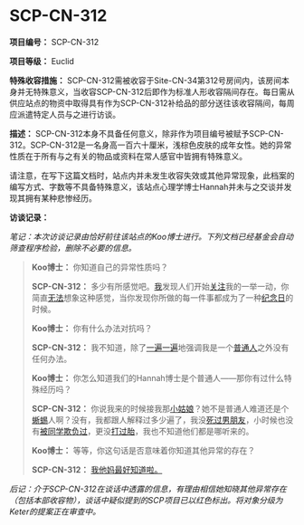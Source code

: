 # SCP-CN-312

**项目编号：** SCP-CN-312

**项目等级：** Euclid

**特殊收容措施：** SCP-CN-312需被收容于Site-CN-34第312号房间内，该房间本身并无特殊意义，当收容SCP-CN-312后即作为标准人形收容隔间存在。每日需从供应站点的物资中取得具有作为SCP-CN-312补给品的部分送往该收容隔间，每周应派遣特定人员与之进行访谈。

**描述：** SCP-CN-312本身不具备任何意义，除非作为项目编号被赋予SCP-CN-312。SCP-CN-312是一名身高一百六十厘米，浅棕色皮肤的成年女性。她的异常性质在于所有与之有关的物品或资料在常人感官中皆拥有特殊意义。

请注意，在写下这篇文档时，站点内并未发生收容失效或其他异常现象，此档案的编写方式、字数等不具备特殊意义，该站点心理学博士Hannah并未与之交谈并发现其拥有某种悲惨经历。

**访谈记录：** 

*笔记：本次访谈记录由恰好前往该站点的Koo博士进行。下列文档已经基金会自动筛查程序检验，删除不必要的信息。* 


> **Koo博士：** 你知道自己的异常性质吗？
> 
> **SCP-CN-312：** 多少有所感觉吧。<a shape='rect' href='/scp-426'>&#25105;</a>发现人们开始<a shape='rect' href='/scp-173'>&#20851;&#27880;</a>我的一举一动，你简直<a shape='rect' href='/scp-055'>&#26080;&#27861;</a>想象这种感觉，当你发现你所做的每一件事都成为了一种<a shape='rect' href='/scp-3722'>&#32426;&#24565;&#26085;</a>的时候。
> 
> **Koo博士：** 你有什么办法对抗吗？
> 
> **SCP-CN-312：** 我不知道，除了<a shape='rect' href='/scp-2000'>&#19968;&#36941;&#19968;&#36941;</a>地强调我是一个<a shape='rect' href='/hannah-s-personnel-file'>&#26222;&#36890;&#20154;</a>之外没有任何办法。
> 
> **Koo博士：** 你怎么知道我们的Hannah博士是个普通人——那你有过什么特殊经历吗？
> 
> **SCP-CN-312：** 你说我来的时候接我那<a shape='rect' href='/scp-053'>&#23567;&#22993;&#23064;</a>？她不是普通人难道还是个<a shape='rect' href='/scp-682'>&#34597;&#34612;</a>人啊？没有，我都跟人解释过多少遍了，我没<a shape='rect' href='/scp-cn-699'>&#27515;&#36807;&#30007;&#26379;&#21451;</a>，小时候也没有<a shape='rect' href='/scp-cn-397'>&#34987;&#21516;&#23398;&#27450;&#36127;&#36807;</a>，更没<a shape='rect' href='/scp-cn-601'>&#25171;&#36807;&#32974;</a>，我也不知道他们都是哪听来的。
> 
> **Koo博士：** 等等，你这句话是否意味着你知道其他异常的存在？
> 
> **SCP-CN-312：** <a shape='rect' href='/scp-527'>&#25105;&#20182;&#22920;&#26368;&#22909;&#30693;&#36947;&#21862;&#12290;</a>
> 

*后记：介于SCP-CN-312在谈话中透露的信息，有理由相信她知晓其他异常存在（包括本部收容物），谈话中疑似提到的SCP项目已以红色标出。将对象分级为Keter的提案正在审查中。* 


